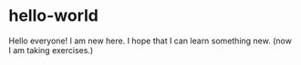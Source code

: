# hello-world
Hello everyone! I am new here.
I hope that I can learn something new. (now I am taking exercises.)
